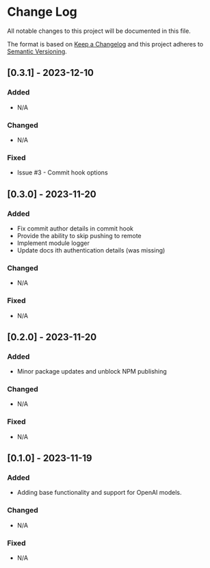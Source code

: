# Change Log
All notable changes to this project will be documented in this file.
 
The format is based on [Keep a Changelog](http://keepachangelog.com/)
and this project adheres to [Semantic Versioning](http://semver.org/).

## [0.3.1] - 2023-12-10
 
### Added
- N/A
### Changed
- N/A
### Fixed
- Issue #3 - Commit hook options

## [0.3.0] - 2023-11-20
 
### Added
- Fix commit author details in commit hook
- Provide the ability to skip pushing to remote
- Implement module logger
- Update docs ith authentication details (was missing) 
### Changed
- N/A
### Fixed
- N/A

## [0.2.0] - 2023-11-20
 
### Added
- Minor package updates and unblock NPM publishing 
### Changed
- N/A
### Fixed
- N/A

## [0.1.0] - 2023-11-19
 
### Added
- Adding base functionality and support for OpenAI models.    
### Changed
- N/A
### Fixed
- N/A
